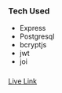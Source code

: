 ### Tech Used 
- Express
- Postgresql
- bcryptjs
- jwt
- joi

### 
[Live Link](https://reddit-hani.herokuapp.com/)





